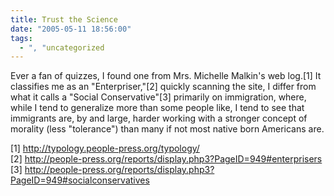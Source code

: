```yaml
---
title: Trust the Science
date: "2005-05-11 18:56:00"
tags:
  - ", "uncategorized
---
```

<p>Ever a fan of quizzes, I found one from Mrs. Michelle Malkin's web
log.[1] It classifies me as an "Enterpriser,"[2] quickly scanning
the site, I differ from what it calls a "Social Conservative"[3]
primarily on immigration, where, while I tend to generalize more
than some people like, I tend to see that immigrants are, by and
large, harder working with a stronger concept of morality (less
"tolerance") than many if not most native born Americans are.</p>

[1] http://typology.people-press.org/typology/ <br  /> [2]
http://people-press.org/reports/display.php3?PageID=949#enterprisers
<br  /> [3]
http://people-press.org/reports/display.php3?PageID=949#socialconservatives

